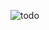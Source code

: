 
![todo](https://user-images.githubusercontent.com/118618011/235265653-9549ea11-a0f0-4e68-89ab-613894cc0ff0.gif)
